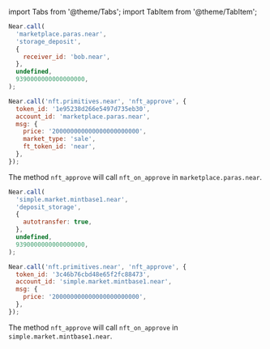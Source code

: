 import Tabs from '@theme/Tabs';
import TabItem from '@theme/TabItem';

<Tabs groupId="nft-contract-tabs" className="file-tabs">
<TabItem value="Paras" label="Paras">

```js
Near.call(
  'marketplace.paras.near',
  'storage_deposit',
  {
    receiver_id: 'bob.near',
  },
  undefined,
  9390000000000000000,
);

Near.call('nft.primitives.near', 'nft_approve', {
  token_id: '1e95238d266e5497d735eb30',
  account_id: 'marketplace.paras.near',
  msg: {
    price: '200000000000000000000000',
    market_type: 'sale',
    ft_token_id: 'near',
  },
});
```

The method `nft_approve` will call `nft_on_approve` in `marketplace.paras.near`.

</TabItem>

<TabItem value="Mintbase" label="Mintbase">

```js
Near.call(
  'simple.market.mintbase1.near',
  'deposit_storage',
  {
    autotransfer: true,
  },
  undefined,
  9390000000000000000,
);

Near.call('nft.primitives.near', 'nft_approve', {
  token_id: '3c46b76cbd48e65f2fc88473',
  account_id: 'simple.market.mintbase1.near',
  msg: {
    price: '200000000000000000000000',
  },
});
```

The method `nft_approve` will call `nft_on_approve` in `simple.market.mintbase1.near`.

</TabItem>

</Tabs>
